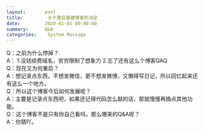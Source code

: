 ```yaml
---
layout:       post
title:         关于重启重建博客的决定
date:         2020-01-01 00:00:00
summary:      Q&A
categories:    System Message
---
```


Q：之前为什么停掉？.<br>
A： 1.没钱续费域名，贫穷限制了想象力
    2.忘了还有这么个博客QAQ<br>
Q：现在又为何重启？<br>
A：想记录点东西，不想发微信，更不想发微博，又懒得写日记，所以回忆起来还有这么一个地方。<br>
Q：所以这个博客今后如何发展呢？<br>
A：主要是记录点东西吧，如果还记得代码怎么敲的话，那就慢慢再搞点其他功能。<br>
Q：这个博客不是只有你自己看吗，那么哪来的Q&A呢？<br>
A：你猜吖。<br>
